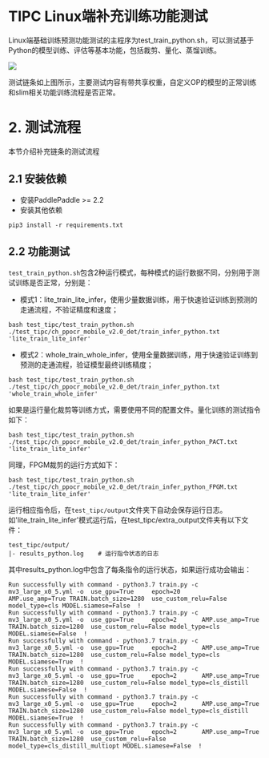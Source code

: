 
# TIPC Linux端补充训练功能测试

Linux端基础训练预测功能测试的主程序为test_train_python.sh，可以测试基于Python的模型训练、评估等基本功能，包括裁剪、量化、蒸馏训练。

![](./tipc_train.png)

测试链条如上图所示，主要测试内容有带共享权重，自定义OP的模型的正常训练和slim相关功能训练流程是否正常。


# 2. 测试流程

本节介绍补充链条的测试流程

## 2.1 安装依赖

- 安装PaddlePaddle >= 2.2
- 安装其他依赖

```
pip3 install -r requirements.txt
```

## 2.2 功能测试

`test_train_python.sh`包含2种运行模式，每种模式的运行数据不同，分别用于测试训练是否正常，分别是：

- 模式1：lite_train_lite_infer，使用少量数据训练，用于快速验证训练到预测的走通流程，不验证精度和速度；

```
bash test_tipc/test_train_python.sh ./test_tipc/ch_ppocr_mobile_v2.0_det/train_infer_python.txt 'lite_train_lite_infer'
```

- 模式2：whole_train_whole_infer，使用全量数据训练，用于快速验证训练到预测的走通流程，验证模型最终训练精度；

```
bash test_tipc/test_train_python.sh ./test_tipc/ch_ppocr_mobile_v2.0_det/train_infer_python.txt 'whole_train_whole_infer'
```

如果是运行量化裁剪等训练方式，需要使用不同的配置文件。量化训练的测试指令如下：
```
bash test_tipc/test_train_python.sh ./test_tipc/ch_ppocr_mobile_v2.0_det/train_infer_python_PACT.txt 'lite_train_lite_infer'
```

同理，FPGM裁剪的运行方式如下：
```
bash test_tipc/test_train_python.sh ./test_tipc/ch_ppocr_mobile_v2.0_det/train_infer_python_FPGM.txt 'lite_train_lite_infer'
```

运行相应指令后，在`test_tipc/output`文件夹下自动会保存运行日志。如'lite_train_lite_infer'模式运行后，在test_tipc/extra_output文件夹有以下文件：

```
test_tipc/output/
|- results_python.log    # 运行指令状态的日志
```

其中results_python.log中包含了每条指令的运行状态，如果运行成功会输出：

```
Run successfully with command - python3.7 train.py -c mv3_large_x0_5.yml -o  use_gpu=True     epoch=20       AMP.use_amp=True TRAIN.batch_size=1280  use_custom_relu=False model_type=cls MODEL.siamese=False  !  
Run successfully with command - python3.7 train.py -c mv3_large_x0_5.yml -o  use_gpu=True     epoch=2       AMP.use_amp=True TRAIN.batch_size=1280  use_custom_relu=False model_type=cls MODEL.siamese=False  !  
Run successfully with command - python3.7 train.py -c mv3_large_x0_5.yml -o  use_gpu=True     epoch=2       AMP.use_amp=True TRAIN.batch_size=1280  use_custom_relu=False model_type=cls MODEL.siamese=True  !  
Run successfully with command - python3.7 train.py -c mv3_large_x0_5.yml -o  use_gpu=True     epoch=2       AMP.use_amp=True TRAIN.batch_size=1280  use_custom_relu=False model_type=cls_distill MODEL.siamese=False  !  
Run successfully with command - python3.7 train.py -c mv3_large_x0_5.yml -o  use_gpu=True     epoch=2       AMP.use_amp=True TRAIN.batch_size=1280  use_custom_relu=False model_type=cls_distill MODEL.siamese=True  !  
Run successfully with command - python3.7 train.py -c mv3_large_x0_5.yml -o  use_gpu=True     epoch=2       AMP.use_amp=True TRAIN.batch_size=1280  use_custom_relu=False model_type=cls_distill_multiopt MODEL.siamese=False  !

```
